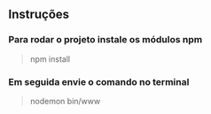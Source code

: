 ## Instruções

### Para rodar o projeto instale os módulos npm

> npm install

### Em seguida envie o comando no terminal

> nodemon bin/www

